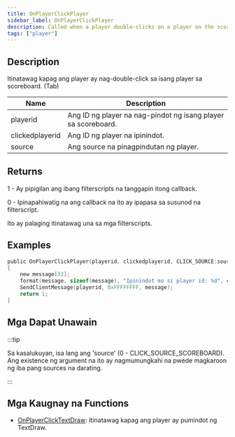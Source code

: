 ```yaml
---
title: OnPlayerClickPlayer
sidebar_label: OnPlayerClickPlayer
description: Called when a player double-clicks on a player on the scoreboard.
tags: ["player"]
---
```


## Description

Itinatawag kapag ang player ay nag-double-click sa isang player sa scoreboard. (Tab)

| Name            | Description                                                      |
| --------------- | ---------------------------------------------------------------- |
| playerid        | Ang ID ng player na nag-pindot ng isang player sa scoreboard.    |
| clickedplayerid | Ang ID ng player na ipinindot.                                   |
| source          | Ang source na pinagpindutan ng player.                           |

## Returns

1 - Ay pipigilan ang ibang filterscripts na tanggapin itong callback.

0 - Ipinapahiwatig na ang callback na ito ay ipapasa sa susunod na filterscript.

Ito ay palaging itinatawag una sa mga filterscripts.

## Examples

```c
public OnPlayerClickPlayer(playerid, clickedplayerid, CLICK_SOURCE:source)
{
    new message[32];
    format(message, sizeof(message), "Ipinindot mo si player id: %d", clickedplayerid);
    SendClientMessage(playerid, 0xFFFFFFFF, message);
    return 1;
}
```

## Mga Dapat Unawain

:::tip

Sa kasalukuyan, isa lang ang 'source' (0 - CLICK_SOURCE_SCOREBOARD). Ang existence ng argument na ito ay nagmumungkahi na pwede magkaroon ng iba pang sources na darating.

:::

## Mga Kaugnay na Functions

- [OnPlayerClickTextDraw](../callbacks/OnPlayerClickTextDraw.md): Itinatawag kapag ang player ay pumindot ng TextDraw.
